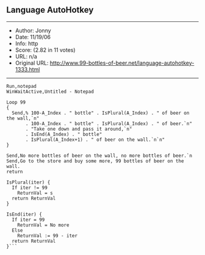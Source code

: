 
## Language AutoHotkey ##
---
- Author: Jonny
- Date: 11/19/06
- Info: http
- Score:  (2.82 in 11 votes)
- URL: n/a
- Original URL: http://www.99-bottles-of-beer.net/language-autohotkey-1333.html
---

```SetKeyDelay,0
Run,notepad
WinWaitActive,Untitled - Notepad

Loop 99
{
  Send,% 100-A_Index . " bottle" . IsPlural(A_Index) . " of beer on the wall,`n"
       . 100-A_Index . " bottle" . IsPlural(A_Index) . " of beer.`n"
       . "Take one down and pass it around,`n"
       . IsEnd(A_Index) . " bottle"
       . IsPlural(A_Index+1) . " of beer on the wall.`n`n"
}

Send,No more bottles of beer on the wall, no more bottles of beer.`n
Send,Go to the store and buy some more, 99 bottles of beer on the wall.
return

IsPlural(iter) {
  If iter != 99
    ReturnVal = s
  return ReturnVal
}

IsEnd(iter) {
  If iter = 99
    ReturnVal = No more
  Else
    ReturnVal := 99 - iter
  return ReturnVal
}```